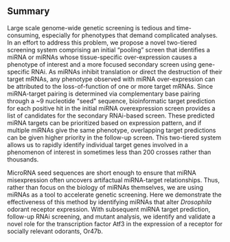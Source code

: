 ## Summary

Large scale genome-wide genetic screening is tedious and time-consuming, especially for phenotypes that demand complicated analyses. In an effort to address this problem, we propose a novel two-tiered screening system comprising an initial “pooling” screen that identifies a miRNA or miRNAs whose tissue-specific over-expression causes a phenotype of interest and a more focused secondary screen using gene-specific RNAi. As miRNAs inhibit translation or direct the destruction of their target mRNAs, any phenotype observed with miRNA over-expression can be attributed to the loss-of-function of one or more target mRNAs. Since miRNA-target pairing is determined via complementary base pairing through a ~9 nucleotide "seed" sequence, bioinformatic target prediction for each positive hit in the initial miRNA overexpression screen provides a list of candidates for the secondary RNAi-based screen. These predicted miRNA targets can be prioritized based on expression pattern, and if multiple miRNAs give the same phenotype, overlapping target predictions can be given higher priority in the follow-up screen. This two-tiered system allows us to rapidly identify individual target genes involved in a phenomenon of interest in sometimes less than 200 crosses rather than thousands.

MicroRNA seed sequences are short enough to ensure that miRNA misexpression often uncovers artifactual miRNA-target relationships. Thus, rather than focus on the biology of miRNAs themselves, we are using miRNAs as a tool to accelerate genetic screening. Here we demonstrate the effectiveness of this method by identifying miRNAs that alter *Drosophila* odorant receptor expression. With subsequent miRNA target prediction, follow-up RNAi screening, and mutant analysis, we identify and validate a novel role for the transcription factor Atf3 in the expression of a receptor for socially relevant odorants, Or47b.